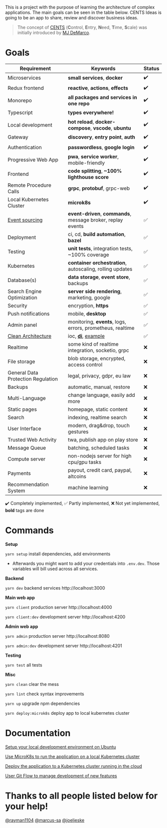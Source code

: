 This is a project with the purpose of learning the architecture of complex applications. The main goals can be seen in the table below. CENTS Ideas is going to be an app to share, review and discover business ideas.

> The concept of [CENTS](https://www.thefastlaneforum.com/community/threads/the-cents-business-commandments-for-entrepreneurs.81090) (**C**ontrol, **E**ntry, **N**eed, **T**ime, **S**cale) was initially introduced by [MJ DeMarco](http://www.mjdemarco.com/).

# Goals

| Requirement                        | Keywords                                                      | Status |
| ---------------------------------- | ------------------------------------------------------------- | ------ |
| Microservices                      | **small services**, **docker**                                | ✔️     |
| Redux frontend                     | **reactive**, **actions**, **effects**                        | ✔️     |
| Monorepo                           | **all packages and services in one repo**                     | ✔️     |
| Typescript                         | **types everywhere!**                                         | ✔️     |
| Local development                  | **hot reload**, **docker-compose**, **vscode**, **ubuntu**    | ✔️     |
| Gateway                            | **discovery**, **entry point**, **auth**                      | ✔️     |
| Authentication                     | **passwordless**, **google login**                            | ✔️     |
| Progressive Web App                | **pwa**, **service worker**, mobile-friendly                  | ✔️     |
| Frontend                           | **code splitting**, **~100% lighthouse score**                | ✔️     |
| Remote Procedure Calls             | **grpc**, **protobuf**, grpc-web                              | ✔️     |
| Local Kubernetes Cluster           | **microk8s**                                                  | ✔️     |
| [Event sourcing][0]                | **event-driven**, **commands**, message broker, replay events | ✅     |
| Deployment                         | ci, cd, **build automation**, **bazel**                       | ✅     |
| Testing                            | **unit tests**, integration tests, ~100% coverage             | ✅     |
| Kubernetes                         | **container orchestration**, autoscaling, rolling updates     | ✅     |
| Database(s)                        | **data storage**, **event store**, backups                    | ✅     |
| Search Engine Optimization         | **server side rendering**, marketing, google                  | ✅     |
| Security                           | encryption, **https**                                         | ✅     |
| Push notifications                 | mobile, **desktop**                                           | ✅     |
| Admin panel                        | monitoring, **events**, logs, errors, prometheus, realtime    | ✅     |
| [Clean Architecture][3]            | ioc, **[di][1]**, [example][2]                                | ✅     |
| Realtime                           | some kind of realtime integration, socketio, grpc             | ❌     |
| File storage                       | blob storage, encrypted, access control                       | ❌     |
| General Data Protection Regulation | legal, privacy, gdpr, eu law                                  | ❌     |
| Backups                            | automatic, manual, restore                                    | ❌     |
| Multi-Language                     | change language, easily add more                              | ❌     |
| Static pages                       | homepage, static content                                      | ❌     |
| Search                             | indexing, realtime search                                     | ❌     |
| User Interface                     | modern, drag&drop, touch gestures                             | ❌     |
| Trusted Web Activity               | twa, publish app on play store                                | ❌     |
| Message Queue                      | batching, scheduled tasks                                     | ❌     |
| Compute server                     | non-nodejs server for high cpu/gpu tasks                      | ❌     |
| Payments                           | payout, credit card, paypal, altcoins                         | ❌     |
| Recommendation System              | machine learning                                              | ❌     |

✔️ Completely implemented,
✅ Partly implemented,
❌ Not yet implemented, **bold** tags are done

# Commands

**Setup**

`yarn setup` install dependencies, add environments

- Afterwards you might want to add your credentials into `.env.dev`. Those variables will bill used across all services.

**Backend**

`yarn dev` backend services http://localhost:3000

**Main web app**

`yarn client` production server http://localhost:4000

`yarn client:dev` development server http://localhost:4200

**Admin web app**

`yarn admin` production server http://localhost:8080

`yarn admin:dev` development server http://localhost:4201

**Testing**

`yarn test` all tests

**Misc**

`yarn clean` clear the mess

`yarn lint` check syntax improvements

`yarn up` upgrade npm dependencies

`yarn deploy:microk8s` deploy app to local kubernetes cluster

# Documentation

[Setup your local development environment on Ubuntu](misc/docs/ubuntu.md)

[Use MicroK8s to run the application on a local Kubernetes cluster](misc/docs/microk8s.md)

[Deploy the application to a Kubernetes cluster running in the cloud](misc/docs/deployment.md)

[User Git Flow to manage development of new features](misc/docs/gitflow.md)

# Thanks to all people listed below for your help!

[@rayman1104](https://github.com/rayman1104) [@marcus-sa](https://github.com/marcus-sa) [@joeljeske](https://github.com/joeljeske)

[0]: https://youtu.be/GzrZworHpIk
[1]: https://angular.io/guide/dependency-injection
[2]: https://youtu.be/CnailTcJV_U
[3]: https://blog.cleancoder.com/uncle-bob/2012/08/13/the-clean-architecture.html
